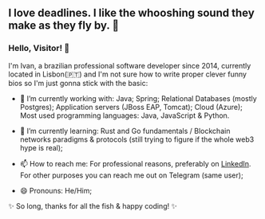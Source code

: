 ## I love deadlines. I like the whooshing sound they make as they fly by. 💨

### Hello, Visitor! 👋

I'm Ivan, a brazilian professional software developer since 2014, currently located in Lisbon(🇵🇹) and I'm not sure how to write proper clever funny bios so I'm just gonna stick with the basic: 

- 🔭 I’m currently working with: Java; Spring; Relational Databases (mostly Postgres); Application servers (JBoss EAP, Tomcat); Cloud (Azure);
Most used programming languages: Java, JavaScript & Python.

- 🌱 I’m currently learning: Rust and Go fundamentals / Blockchain networks paradigms & protocols (still trying to figure if the whole web3 hype is real);

- 📫 How to reach me: For professional reasons, preferably on [LinkedIn](https://www.linkedin.com/in/zucchivan/). For other purposes you can reach me out on Telegram (same user);

- 😄 Pronouns: He/Him;

✨ So long, thanks for all the fish & happy coding! ✨
